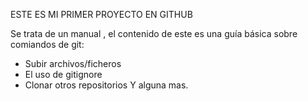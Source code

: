  ESTE ES MI PRIMER PROYECTO EN GITHUB 
 
Se trata de un manual , el contenido de este es una guía 
básica sobre comiandos de git:
* Subir archivos/ficheros
* El uso de gitignore
* Clonar otros repositorios
Y alguna mas.